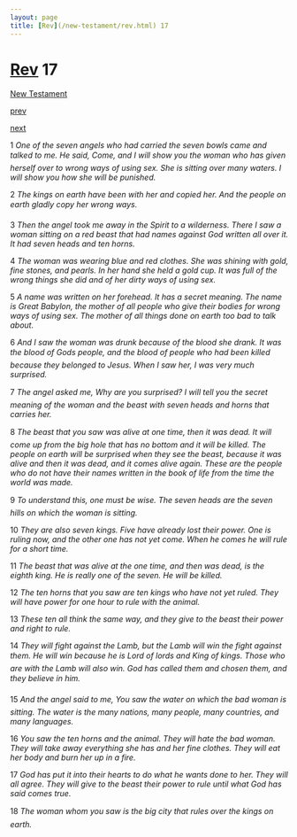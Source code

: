```yaml
---
layout: page
title: [Rev](/new-testament/rev.html) 17
---
```


# [Rev](/new-testament/rev.html) 17

[New Testament](/new-testament.html)


[prev](/new-testament/rev/rev-16.html)


[next](/new-testament/rev/rev-18.html)

1 _One of the seven angels who had carried the seven bowls came and talked to me. He said, Come, and I will show you the woman who has given herself over to wrong ways of using sex. She is sitting over many waters. I will show you how she will be punished._

2 _The kings on earth have been with her and copied her. And the people on earth gladly copy her wrong ways._

3 _Then the angel took me away in the Spirit to a wilderness. There I saw a woman sitting on a red beast that had names against God written all over it. It had seven heads and ten horns._

4 _The woman was wearing blue and red clothes. She was shining with gold, fine stones,  and pearls. In her hand she held a gold cup. It was full of the wrong things she did and of her dirty ways of using sex._

5 _A name was written on her forehead. It has a secret meaning. The name is Great Babylon, the mother of all people who give their bodies for wrong ways of using sex. The mother of all things done on earth too bad to talk about._

6 _And I saw the woman was drunk because of the blood she drank. It was the blood of Gods people, and the blood of people who had been killed because they belonged to Jesus. When I saw her, I was very much surprised._

7 _The angel asked me, Why are you surprised? I will tell you the secret meaning of the woman and the beast with seven heads and horns that carries her._

8 _The beast that you saw was alive at one time, then it was dead. It will come up from the big hole that has no bottom and it will be killed. The people on earth will be surprised when they see the beast, because it was alive and then it was dead, and it comes alive again. These are the people who do not have their names written in the book of life from the time the world was made._

9 _To understand this, one must be wise. The seven heads are the seven hills on which the woman is sitting._

10 _They are also seven kings. Five have already lost their power. One is ruling now, and the other one has not yet come. When he comes he will rule for a short time._

11 _The beast that was alive at the one time, and then was dead, is the eighth king. He is really one of the seven. He will be killed._

12 _The ten horns that you saw are ten kings who have not yet ruled. They will have power for one hour to rule with the animal._

13 _These ten all think the same way, and they give to the beast their power and right to rule._

14 _They will fight against the Lamb, but the Lamb will win the fight against them. He will win because he is Lord of lords and King of kings. Those who are with the Lamb will also win. God has called them and chosen them, and they believe in him._

15 _And the angel said to me, You saw the water on which the bad woman is sitting. The water is the many nations, many people, many countries, and many languages._

16 _You saw the ten horns and the animal. They will hate the bad woman. They will take away everything she has and her fine clothes. They will eat her body and burn her up in a fire._

17 _God has put it into their hearts to do what he wants done to her. They will all agree. They will give to the beast their power to rule until what God has said comes true._

18 _The woman whom you saw is the big city that rules over the kings on earth._

